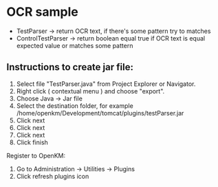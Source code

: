 # OCR sample
* TestParser -> return OCR text, if there's some pattern try to matches 
* ControlTestParser -> return boolean equal true if OCR text is equal expected value or matches some pattern

## Instructions to create jar file:
1. Select file "TestParser.java" from Project Explorer or Navigator. 
2. Right click ( contextual menu ) and choose "export".
3. Choose Java -> Jar file
4. Select the destination folder, for example /home/openkm/Development/tomcat/plugins/testParser.jar
5. Click next
6. Click next
7. Click next
8. Click finish

Register to OpenKM:

1. Go to Administration -> Utilities -> Plugins
2. Click refresh plugins icon